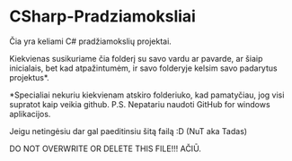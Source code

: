 # CSharp-Pradziamoksliai


Čia yra keliami C# pradžiamokslių projektai.

Kiekvienas susikuriame čia folderį su savo vardu ar pavarde, ar šiaip inicialais, bet kad atpažintumėm, ir savo folderyje kelsim savo padarytus projektus*.

*Specialiai nekuriu kiekvienam atskiro folderiuko, kad pamatyčiau, jog visi supratot kaip veikia github. P.S. Nepatariu naudoti GitHub for windows aplikacijos.

Jeigu netingėsiu dar gal paeditinsiu šitą failą :D (NuT aka Tadas)

DO NOT OVERWRITE OR DELETE THIS FILE!!! AČIŪ.
